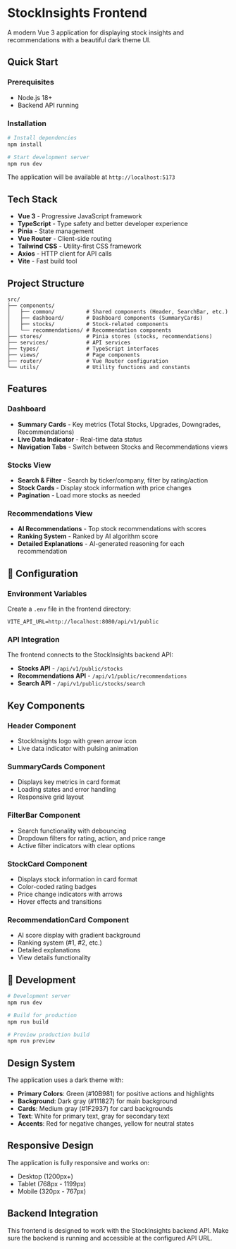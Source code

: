 # StockInsights Frontend

A modern Vue 3 application for displaying stock insights and recommendations with a beautiful dark theme UI.

## Quick Start

### Prerequisites
- Node.js 18+
- Backend API running 

### Installation

```bash
# Install dependencies
npm install

# Start development server
npm run dev
```

The application will be available at `http://localhost:5173`

## Tech Stack

- **Vue 3** - Progressive JavaScript framework
- **TypeScript** - Type safety and better developer experience
- **Pinia** - State management
- **Vue Router** - Client-side routing
- **Tailwind CSS** - Utility-first CSS framework
- **Axios** - HTTP client for API calls
- **Vite** - Fast build tool

## Project Structure

```
src/
├── components/
│   ├── common/          # Shared components (Header, SearchBar, etc.)
│   ├── dashboard/       # Dashboard components (SummaryCards)
│   ├── stocks/          # Stock-related components
│   └── recommendations/ # Recommendation components
├── stores/              # Pinia stores (stocks, recommendations)
├── services/            # API services
├── types/               # TypeScript interfaces
├── views/               # Page components
├── router/              # Vue Router configuration
└── utils/               # Utility functions and constants
```

## Features

### Dashboard
- **Summary Cards** - Key metrics (Total Stocks, Upgrades, Downgrades, Recommendations)
- **Live Data Indicator** - Real-time data status
- **Navigation Tabs** - Switch between Stocks and Recommendations views

### Stocks View
- **Search & Filter** - Search by ticker/company, filter by rating/action
- **Stock Cards** - Display stock information with price changes
- **Pagination** - Load more stocks as needed

### Recommendations View
- **AI Recommendations** - Top stock recommendations with scores
- **Ranking System** - Ranked by AI algorithm score
- **Detailed Explanations** - AI-generated reasoning for each recommendation

## 🔧 Configuration

### Environment Variables

Create a `.env` file in the frontend directory:

```env
VITE_API_URL=http://localhost:8080/api/v1/public
```

### API Integration

The frontend connects to the StockInsights backend API:

- **Stocks API** - `/api/v1/public/stocks`
- **Recommendations API** - `/api/v1/public/recommendations`
- **Search API** - `/api/v1/public/stocks/search`

## Key Components

### Header Component
- StockInsights logo with green arrow icon
- Live data indicator with pulsing animation

### SummaryCards Component
- Displays key metrics in card format
- Loading states and error handling
- Responsive grid layout

### FilterBar Component
- Search functionality with debouncing
- Dropdown filters for rating, action, and price range
- Active filter indicators with clear options

### StockCard Component
- Displays stock information in card format
- Color-coded rating badges
- Price change indicators with arrows
- Hover effects and transitions

### RecommendationCard Component
- AI score display with gradient background
- Ranking system (#1, #2, etc.)
- Detailed explanations
- View details functionality

## 🚀 Development

```bash
# Development server
npm run dev

# Build for production
npm run build

# Preview production build
npm run preview
```

## Design System

The application uses a dark theme with:

- **Primary Colors**: Green (#10B981) for positive actions and highlights
- **Background**: Dark gray (#111827) for main background
- **Cards**: Medium gray (#1F2937) for card backgrounds
- **Text**: White for primary text, gray for secondary text
- **Accents**: Red for negative changes, yellow for neutral states

## Responsive Design

The application is fully responsive and works on:
- Desktop (1200px+)
- Tablet (768px - 1199px)
- Mobile (320px - 767px)

## Backend Integration

This frontend is designed to work with the StockInsights backend API. Make sure the backend is running and accessible at the configured API URL.
